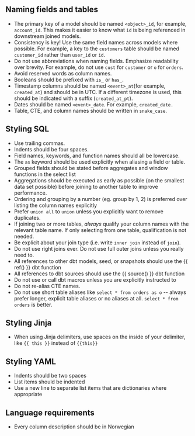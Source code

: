 ## Naming fields and tables
- The primary key of a model should be named `<object>_id`, for example, `account_id`. This makes it easier to know what `id` is being referenced in downstream joined models.
- Consistency is key! Use the same field names across models where possible. For example, a key to the `customers` table should be named `customer_id` rather than `user_id` or `id`.
- Do not use abbreviations when naming fields. Emphasize readability over brevity. For example, do not use `cust` for `customer` or `o` for `orders`.
- Avoid reserved words as column names.
- Booleans should be prefixed with `is_` or `has_`.
- Timestamp columns should be named `<event>_at`(for example, `created_at`) and should be in UTC. If a different timezone is used, this should be indicated with a suffix (`created_at_pt`).
- Dates should be named `<event>_date`. For example, `created_date.`
- Table, CTE, and column names should be written in `snake_case`.

## Styling SQL
- Use trailing commas.
- Indents should be four spaces.
- Field names, keywords, and function names should all be lowercase.
- The `as` keyword should be used explicitly when aliasing a field or table.
- Grouped fields should be stated before aggregates and window functions in the select list
- Aggregations should be executed as early as possible (on the smallest data set possible) before joining to another table to improve performance.
- Ordering and grouping by a number (eg. group by 1, 2) is preferred over listing the column names explicitly
- Prefer `union all` to `union` unless you explicitly want to remove duplicates.
- If joining two or more tables, _always_ qualify your column names with the relevant table name. If only selecting from one table, qualification is not needed.
- Be explicit about your join type (i.e. write `inner join` instead of `join`).
- Do not use right joins ever. Do not use full outer joins unless you really need to.
- All references to other dbt models, seed, or snapshots should use the {{ ref() }} dbt function
- All references to dbt sources should use the {{ source() }} dbt function
- Do not use or call dbt macros unless you are explicitly instructed to
- Do not re-alias CTE names.
- Do not use short table aliases like `select * from orders as o` -- always prefer longer, explicit table aliases or no aliases at all. `select * from orders` is better. 

## Styling Jinja
- When using Jinja delimiters, use spaces on the inside of your delimiter, like `{{ this }}` instead of `{{this}}`

## Styling YAML

- Indents should be two spaces
- List items should be indented
- Use a new line to separate list items that are dictionaries where appropriate

## Language requirements
- Every column description should be in Norwegian
